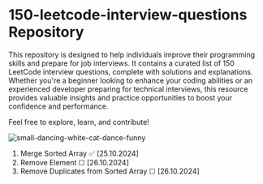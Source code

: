 # 150-leetcode-interview-questions Repository

This repository is designed to help individuals improve their programming skills and prepare for 
job interviews. It contains a curated list of 150 LeetCode interview questions, complete with solutions and explanations. 
Whether you're a beginner looking to enhance your coding abilities or an experienced developer preparing for technical interviews, 
this resource provides valuable insights and practice opportunities to boost your confidence and performance.

Feel free to explore, learn, and contribute!

![small-dancing-white-cat-dance-funny](https://github.com/user-attachments/assets/b9a6d78e-672c-4b11-8e1f-8146f2906e46)

1. Merge Sorted Array ✅ [25.10.2024]
2. Remove Element ☐ [26.10.2024]
3. Remove Duplicates from Sorted Array ☐ [26.10.2024]

